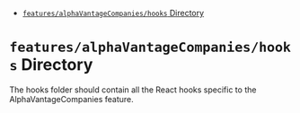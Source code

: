 <!-- START doctoc generated TOC please keep comment here to allow auto update -->
<!-- DON'T EDIT THIS SECTION, INSTEAD RE-RUN doctoc TO UPDATE -->

- [`features/alphaVantageCompanies/hooks` Directory](#featuresalphavantagecompanieshooks-directory)

<!-- END doctoc generated TOC please keep comment here to allow auto update -->

# `features/alphaVantageCompanies/hooks` Directory

The hooks folder should contain all the React hooks specific to the AlphaVantageCompanies feature.
